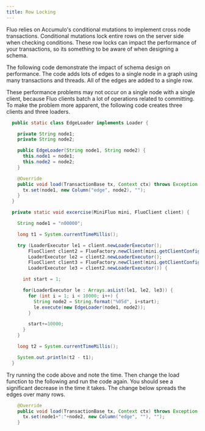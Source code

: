 ```yaml
---
title: Row Locking
---
```


Fluo relies on Accumulo's conditional mutations to implement cross node
transactions.  Conditional mutations lock entire rows on the server side when
checking conditions.  These row locks can impact the performance of your
transactions, so its something to be aware of when designing a schema.

The following code demonstrate the impact of schema design on performance. The
code adds lots of edges to a single node in a graph using many transactions and
threads. All of the edges are added to a single row.

These performance problems may not occur on a single node with a single client,
because Fluo clients batch a lot of operations related to committing.  To make
the problem more apparent, the following code creates three clients and three
loaders.

```java
  public static class EdgeLoader implements Loader {

    private String node1;
    private String node2;

    public EdgeLoader(String node1, String node2) {
      this.node1 = node1;
      this.node2 = node2;
    }

    @Override
    public void load(TransactionBase tx, Context ctx) throws Exception {
      tx.set(node1, new Column("edge", node2), "");
    }
  }

  private static void excercise(MiniFluo mini, FluoClient client) {

    String node1 = "n00000";

    long t1 = System.currentTimeMillis();

    try (LoaderExecutor le1 = client.newLoaderExecutor();
        FluoClient client2 = FluoFactory.newClient(mini.getClientConfiguration());
        LoaderExecutor le2 = client2.newLoaderExecutor();
        FluoClient client3 = FluoFactory.newClient(mini.getClientConfiguration());
        LoaderExecutor le3 = client2.newLoaderExecutor()) {

      int start = 1;

      for(LoaderExecutor le : Arrays.asList(le1, le2, le3)) {
        for (int i = 1; i < 10000; i++) {
          String node2 = String.format("%05d", i+start);
          le.execute(new EdgeLoader(node1, node2));
        }

        start+=10000;
      }
    }

    long t2 = System.currentTimeMillis();

    System.out.println(t2 - t1);
  }
```

Try running the code above and note the time.  Then change the load function to
the following and run the code again.  You should see a significant decrease in
the time it takes.  The change below spreads the edges over many rows.

```java
    @Override
    public void load(TransactionBase tx, Context ctx) throws Exception {
      tx.set(node1+":"+node2, new Column("edge", ""), "");
    }
```



